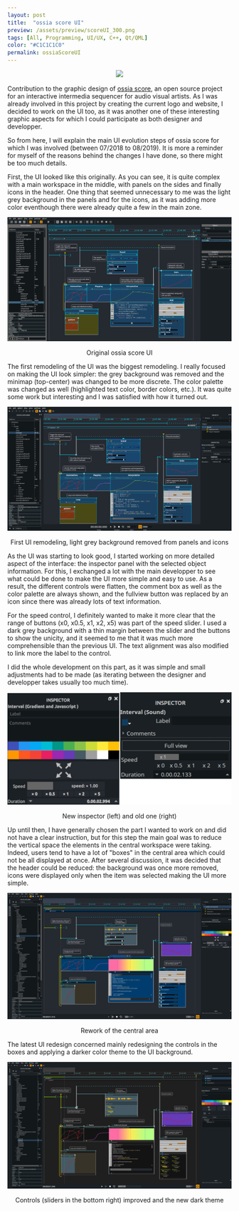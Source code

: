 ```yaml
---
layout: post
title:  "ossia score UI"
preview: /assets/preview/scoreUI_300.png
tags: [All, Programming, UI/UX, C++, Qt/QML]
color: "#C1C1C1C0"
permalink: ossiaScoreUI
---
```


<p align="center">
<a href="https://raw.githubusercontent.com/OSSIA/score/master/docs/score.png">
  <img src="https://raw.githubusercontent.com/OSSIA/score/master/docs/score.png"/>
  </a>
</p>

Contribution to the graphic design of [ossia score](https://github.com/OSSIA/score), an open source project for an interactive intermedia sequencer for audio visual artists. As I was already involved in this project by creating the current logo and website, I decided to work on the UI too, as it was another one of these interesting graphic aspects for which I could participate as both designer and developper.

So from here, I will explain the main UI evolution steps of ossia score for which I was involved (between 07/2018 to 08/2019). It is more a reminder for myself of the reasons behind the changes I have done, so there might be too much details.

First, the UI looked like this originally. As you can see, it is quite complex with a main workspace in the middle, with panels on the sides and finally icons in the header. One thing that seemed unnecessary to me was the light grey background in the panels and for the icons, as it was adding more color eventhough there were already quite a few in the main zone. 
<p align="center">
<a href="/assets/score-0.png">
  <img src="/assets/score-0.png"/>
</a>
<figcaption style="text-align:center">Original ossia score UI</figcaption>
</p>

The first remodeling of the UI was the biggest remodeling. I really focused on making the UI look simpler: the grey background was removed and the minimap (top-center) was changed to be more discrete. The color palette was changed as well (highlighted text color, border colors, etc.). It was quite some work but interesting and I was satisfied with how it turned out. 

<p align="center">
<a href="/assets/score-1.png">
  <img src="/assets/score-1.png"/>
</a>
<figcaption style="text-align:center">First UI remodeling, light grey background removed from panels and icons</figcaption>
</p>

As the UI was starting to look good, I started working on more detailed aspect of the interface: the inspector panel with the selected object information. For this, I exchanged a lot with the main developper to see what could be done to make the UI more simple and easy to use. As a result, the different controls were flatten, the comment box as well as the color palette are always shown, and the fullview button was replaced by an icon since there was already lots of text information. 

For the speed control, I definitely wanted to make it more clear that the range of buttons (x0, x0.5, x1, x2, x5) was part of the speed slider. I used a dark grey background with a thin margin between the slider and the buttons to show the unicity, and it seemed to me that it was much more comprehensible than the previous UI. The text alignment was also modified to link more the label to the control.

I did the whole development on this part, as it was simple and small adjustments had to be made (as iterating between the designer and developper takes usually too much time).

<p align="center">
<img src="/assets/inspectors.png"/>
<figcaption style="text-align:center">New inspector (left) and old one (right)</figcaption>
</p>

Up until then, I have generally chosen the part I wanted to work on and did not have a clear instruction, but for this step the main goal was to reduce the vertical space the elements in the central workspace were taking. Indeed, users tend to have a lot of "boxes" in the central area which could not be all displayed at once. After several discussion, it was decided that the header could be reduced: the background was once more removed, icons were displayed only when the item was selected making the UI more simple. 

<p align="center">
<a href="/assets/score-3.png">
<img src="/assets/score-3.png"/>
</a>
<figcaption style="text-align:center">Rework of the central area</figcaption>
</p>

The latest UI redesign concerned mainly redesigning the controls in the boxes and applying a darker color theme to the UI background.
<p align="center">
<a href="/assets/score-4.png">
<img src="/assets/score-4.png"/>
</a>
<figcaption style="text-align:center">Controls (sliders in the bottom right) improved and the new dark theme</figcaption>
</p>

